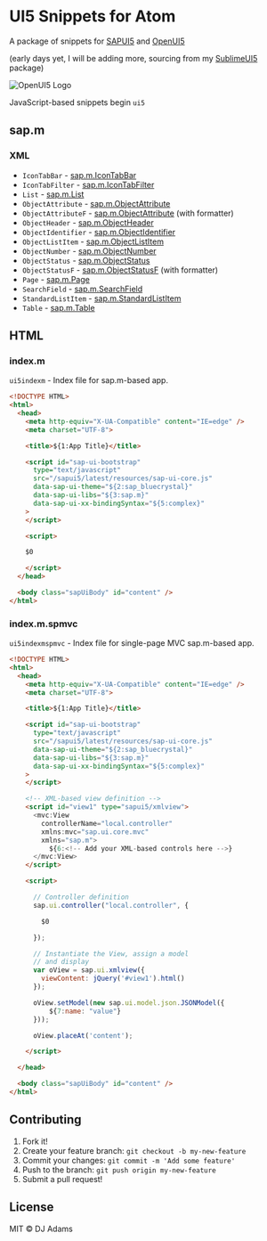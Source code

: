 # UI5 Snippets for Atom

A package of snippets for [SAPUI5](sapui5.hana.ondemand.com/sdk/) and [OpenUI5](openui5.hana.ondemand.com)

(early days yet, I will be adding more, sourcing from my [SublimeUI5](https://github.com/qmacro/SublimeUI5) package)

![OpenUI5 Logo](http://sap.github.io/openui5/images/icotxt_white_220x72_blue_open.png)

JavaScript-based snippets begin `ui5`

## sap.m

### XML

 * `IconTabBar` - [sap.m.IconTabBar](https://openui5.hana.ondemand.com/#docs/api/symbols/sap.m.IconTabBar.html)
 * `IconTabFilter` - [sap.m.IconTabFilter](https://openui5.hana.ondemand.com/#docs/api/symbols/sap.m.IconTabFilter.html)
 * `List` - [sap.m.List](https://openui5.hana.ondemand.com/#docs/api/symbols/sap.m.List.html)
 * `ObjectAttribute` - [sap.m.ObjectAttribute](https://openui5.hana.ondemand.com/#docs/api/symbols/sap.m.ObjectAttribute.html)
 * `ObjectAttributeF` - [sap.m.ObjectAttribute](https://openui5.hana.ondemand.com/#docs/api/symbols/sap.m.ObjectAttribute.html) (with formatter)
 * `ObjectHeader` - [sap.m.ObjectHeader](https://openui5.hana.ondemand.com/#docs/api/symbols/sap.m.ObjectHeader.html)
 * `ObjectIdentifier` - [sap.m.ObjectIdentifier](https://openui5.hana.ondemand.com/#docs/api/symbols/sap.m.ObjectIdentifier.html)
 * `ObjectListItem` - [sap.m.ObjectListItem](https://openui5.hana.ondemand.com/#docs/api/symbols/sap.m.ObjectListItem.html)
 * `ObjectNumber` - [sap.m.ObjectNumber](https://openui5.hana.ondemand.com/#docs/api/symbols/sap.m.ObjectNumber.html)
 * `ObjectStatus` - [sap.m.ObjectStatus](https://openui5.hana.ondemand.com/#docs/api/symbols/sap.m.ObjectStatus.html)
 * `ObjectStatusF` - [sap.m.ObjectStatusF](https://openui5.hana.ondemand.com/#docs/api/symbols/sap.m.ObjectStatus.html) (with formatter)
 * `Page` - [sap.m.Page](https://openui5.hana.ondemand.com/#docs/api/symbols/sap.m.Page.html)
 * `SearchField` - [sap.m.SearchField](https://openui5.hana.ondemand.com/#docs/api/symbols/sap.m.SearchField.html)
 * `StandardListItem` - [sap.m.StandardListItem](https://openui5.hana.ondemand.com/#docs/api/symbols/sap.m.StandardListItem.html)
 * `Table` - [sap.m.Table](https://openui5.hana.ondemand.com/#docs/api/symbols/sap.m.Table.html)

## HTML

### index.m

`ui5indexm` - Index file for sap.m-based app.

```html
<!DOCTYPE HTML>
<html>
  <head>
    <meta http-equiv="X-UA-Compatible" content="IE=edge" />
    <meta charset="UTF-8">

    <title>${1:App Title}</title>

    <script id="sap-ui-bootstrap"
      type="text/javascript"
      src="/sapui5/latest/resources/sap-ui-core.js"
      data-sap-ui-theme="${2:sap_bluecrystal}"
      data-sap-ui-libs="${3:sap.m}"
      data-sap-ui-xx-bindingSyntax="${5:complex}"
    >
    </script>

    <script>

    $0

    </script>
  </head>

  <body class="sapUiBody" id="content" />
</html>
```

### index.m.spmvc

`ui5indexmspmvc` - Index file for single-page MVC sap.m-based app.

```html
<!DOCTYPE HTML>
<html>
  <head>
    <meta http-equiv="X-UA-Compatible" content="IE=edge" />
    <meta charset="UTF-8">

    <title>${1:App Title}</title>

    <script id="sap-ui-bootstrap"
      type="text/javascript"
      src="/sapui5/latest/resources/sap-ui-core.js"
      data-sap-ui-theme="${2:sap_bluecrystal}"
      data-sap-ui-libs="${3:sap.m}"
      data-sap-ui-xx-bindingSyntax="${5:complex}"
    >
    </script>

    <!-- XML-based view definition -->
    <script id="view1" type="sapui5/xmlview">
      <mvc:View
        controllerName="local.controller"
        xmlns:mvc="sap.ui.core.mvc"
        xmlns="sap.m">
          ${6:<!-- Add your XML-based controls here -->}
      </mvc:View>
    </script>

    <script>

      // Controller definition
      sap.ui.controller("local.controller", {

        $0

      });

      // Instantiate the View, assign a model
      // and display
      var oView = sap.ui.xmlview({
        viewContent: jQuery('#view1').html()
      });

      oView.setModel(new sap.ui.model.json.JSONModel({
          ${7:name: "value"}
      }));

      oView.placeAt('content');

    </script>

  </head>

  <body class="sapUiBody" id="content" />
</html>
```

## Contributing

1. Fork it!
2. Create your feature branch: `git checkout -b my-new-feature`
3. Commit your changes: `git commit -m 'Add some feature'`
4. Push to the branch: `git push origin my-new-feature`
5. Submit a pull request!

## License

MIT © DJ Adams

